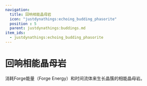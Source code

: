 ```yaml
---
navigation:
  title: 回响相能晶母岩
  icon: "justdynathings:echoing_budding_phasorite"
  position : 5
  parent: justdynathings:buddings.md
item_ids:
  - justdynathings:echoing_budding_phasorite
---
```


# 回响相能晶母岩

消耗Forge能量（Forge Energy）和时间流体来生长晶簇的相能晶母岩。

<BlockImage id="justdynathings:echoing_budding_phasorite" p:alive="false" scale="4.0"/>

<BlockImage id="justdynathings:echoing_budding_phasorite" p:alive="true" scale="4.0"/>


<RecipeFor id="justdynathings:echoing_budding_phasorite" />
